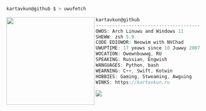 ```zsh
kartavkun@github $ > uwufetch
```

<img align="left" src="https://kartavkun.ru/others/taliyahgif.gif" alt="" width="230" /> 

```csharp
kartavkun@github
-------------------------------------------------
OWOS: Arch Linuwu and Windows 11
SHEWW: zsh 5.9
CODE EDIOWOR: Neowim with NVChad
UWUPTIME: 17 yeaws since 10 Juwwy 2007
WOCATION: Owewnbuwwg, RU
SPEAKING: Russian, Engwish
WANGUAGES: Python, bash
WEARNING: C++, Swift, Kotwin
HOBBIES: Gaming, Stweaming, Awguing
WINKS: https://kartavkun.ru
```

<img align="center" src="https://spotify-github-profile.kittinanx.com/api/view.svg?uid=7nkixe2dqv6vtfyr0ygo4arw9&redirect=true][https://spotify-github-profile.kittinanx.com/api/view.svg?uid=7nkixe2dqv6vtfyr0ygo4arw9&cover_image=true&theme=natemoo-re&show_offline=true&background_color=121212&interchange=true&bar_color=53b14f&bar_color_cover=false" />
